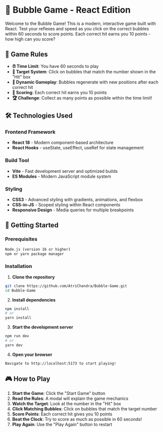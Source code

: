 # 🫧 Bubble Game - React Edition

Welcome to the Bubble Game! This is a modern, interactive game built with React. Test your reflexes and speed as you click on the correct bubbles within 60 seconds to score points. Each correct hit earns you 10 points - how high can you score?

## 🎯 Game Rules

- **⏰ Time Limit**: You have 60 seconds to play
- **🎯 Target System**: Click on bubbles that match the number shown in the "Hit" box
- **🔄 Dynamic Gameplay**: Bubbles regenerate with new positions after each correct hit
- **💯 Scoring**: Each correct hit earns you 10 points
- **🏆 Challenge**: Collect as many points as possible within the time limit!


## 🛠 Technologies Used

### **Frontend Framework**
- **React 18** - Modern component-based architecture
- **React Hooks** - useState, useEffect, useRef for state management

### **Build Tool**
- **Vite** - Fast development server and optimized builds
- **ES Modules** - Modern JavaScript module system

### **Styling**
- **CSS3** - Advanced styling with gradients, animations, and flexbox
- **CSS-in-JS** - Scoped styling within React components
- **Responsive Design** - Media queries for multiple breakpoints




## 🚀 Getting Started

### **Prerequisites**
```bash
Node.js (version 16 or higher)
npm or yarn package manager
```

### **Installation**

1. **Clone the repository**
```bash
git clone https://github.com/AtriChandra/Bubble-Game.git
cd Bubble-Game
```

2. **Install dependencies**
```bash
npm install
# or
yarn install
```

3. **Start the development server**
```bash
npm run dev
# or
yarn dev
```

4. **Open your browser**
```
Navigate to http://localhost:5173 to start playing!
```


## 🎮 How to Play

1. **Start the Game**: Click the "Start Game" button
2. **Read the Rules**: A modal will explain the game mechanics
3. **Watch the Target**: Look at the number in the "Hit" box
4. **Click Matching Bubbles**: Click on bubbles that match the target number
5. **Score Points**: Each correct hit gives you 10 points
6. **Beat the Clock**: Try to score as much as possible in 60 seconds!
7. **Play Again**: Use the "Play Again" button to restart

